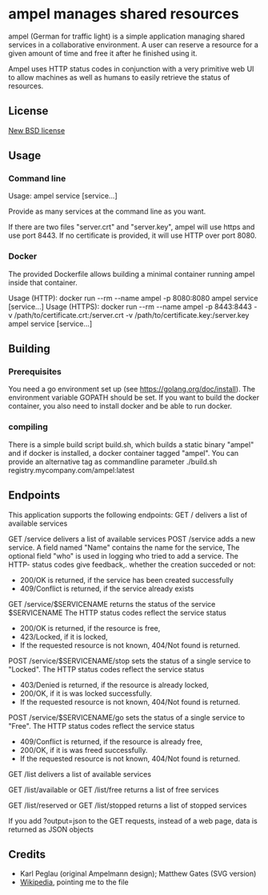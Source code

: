 # ampel manages shared resources
ampel (German for traffic light) is a simple application managing shared services
in a collaborative environment. A user can reserve a resource for a given amount of
time and free it after he finished using it.

Ampel uses HTTP status codes in conjunction with a very primitive web UI to allow
machines as well as humans to easily retrieve the status of resources.

## License
[New BSD license](LICENSE)
## Usage

### Command line
Usage:
    ampel service [service...]

Provide as many services at the command line as you want.

If there are two files "server.crt" and "server.key", ampel will use https and use
port 8443. If no certificate is provided, it will use HTTP over port 8080.

### Docker
The provided Dockerfile allows building a minimal container running ampel inside
that container.

Usage (HTTP):
    docker run --rm --name ampel -p 8080:8080 ampel service [service...]
Usage (HTTPS):
    docker run --rm --name ampel -p 8443:8443 -v /path/to/certificate.crt:/server.crt -v /path/to/certificate.key:/server.key ampel service [service...]

## Building

### Prerequisites
You need a go environment set up (see https://golang.org/doc/install). The
environment variable GOPATH should be set. If you want to build the docker
container, you also need to install docker and be able to run docker.

### compiling
There is a simple build script build.sh, which builds a static binary "ampel" and
if docker is installed, a docker container tagged "ampel". You can provide an
alternative tag as commandline parameter
  ./build.sh registry.mycompany.com/ampel:latest


## Endpoints
This application supports the following endpoints:
GET / delivers a list of available services

GET /service delivers a list of available services
POST /service adds a new service. A field named "Name" contains the name for
the service, The optional field "who" is used in logging who tried to add a
service. The HTTP- status codes give feedback,. whether the creation
succeded or not:
- 200/OK is returned, if the service has been created successfully
- 409/Conflict is returned, if the service already exists

GET /service/$SERVICENAME returns the status of the service $SERVICENAME
The HTTP status codes reflect the service status
- 200/OK is returned, if the resource is free,
- 423/Locked, if it is locked,
- If the requested resource is not known, 404/Not found is returned.

POST /service/$SERVICENAME/stop sets the status of a single service to "Locked".
The HTTP status codes reflect the service status
- 403/Denied is returned, if the resource is already locked,
- 200/OK, if it is was locked successfully.
- If the requested resource is not known, 404/Not found is returned.

POST /service/$SERVICENAME/go sets the status of a single service to "Free".
The HTTP status codes reflect the service status
- 409/Conflict is returned, if the resource is already free,
- 200/OK, if it is was freed successfully.
-  If the requested resource is not known, 404/Not found is returned.

GET /list delivers a list of available services

GET /list/available or
GET /list/free returns a list of free services


GET /list/reserved or
GET /list/stopped returns a list of stopped services

If you add ?output=json to the GET requests, instead of a web page, data is returned as JSON
objects

## Credits
* Karl Peglau (original Ampelmann design); Matthew Gates (SVG version)
* [Wikipedia](https://en.wikipedia.org/wiki/Ampelm%C3%A4nnchen), pointing me to the file
